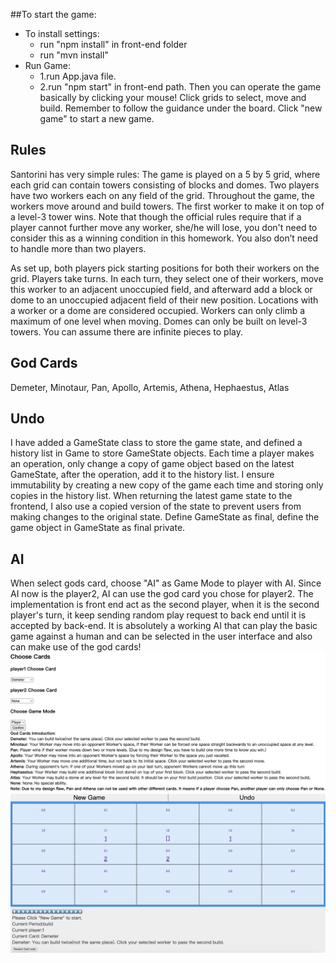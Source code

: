 ##To start the game:
* To install settings:
    * run "npm install" in front-end folder
    * run "mvn install"
* Run Game:
    * 1.run App.java file.
    * 2.run "npm start" in front-end path. 
Then you can operate the game basically by clicking your mouse!
Click grids to select, move and build.
Remember to follow the guidance under the board.
Click "new game" to start a new game.

## Rules
Santorini has very simple rules: The game is played on a 5 by 5 grid, where each grid can contain towers consisting of blocks and domes. Two players have two workers each on any field of the grid. Throughout the game, the workers move around and build towers. The first worker to make it on top of a level-3 tower wins. Note that though the official rules require that if a player cannot further move any worker, she/he will lose, you don't need to consider this as a winning condition in this homework. You also don’t need to handle more than two players.

As set up, both players pick starting positions for both their workers on the grid. Players take turns. In each turn, they select one of their workers, move this worker to an adjacent unoccupied field, and afterward add a block or dome to an unoccupied adjacent field of their new position. Locations with a worker or a dome are considered occupied. Workers can only climb a maximum of one level when moving. Domes can only be built on level-3 towers. You can assume there are infinite pieces to play.



## God Cards
Demeter, Minotaur, Pan, Apollo, Artemis, Athena, Hephaestus, Atlas

## Undo
I have added a GameState class to store the game state, and defined a history list in Game to store GameState objects. Each time a player makes an operation, only change a copy of game object based on the latest GameState, after the operation, add it to the history list. I ensure immutability by creating a new copy of the game each time and storing only copies in the history list.
When returning the latest game state to the frontend, I also use a copied version of the state to prevent users from making changes to the original state.
Define GameState as final, define the game object in GameState as final private.

## AI
When select gods card, choose "AI" as Game Mode to player with AI. Since AI now is the player2, AI can use the god card you chose for player2.
The implementation is front end act as the second player, when it is the second player's turn, it keep sending random play request to back end until it is accepted by back-end. It is absolutely a working AI that can play the basic game against a human and can be selected in the user interface and also can make use of the god cards!
![overview1](./pics/1.png)
![overview2](./pics/2.png)

